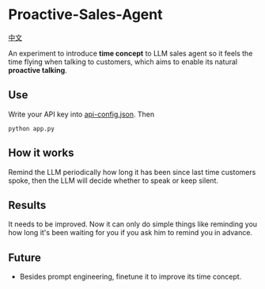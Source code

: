 # Proactive-Sales-Agent
[中文](README_ZH.md)

An experiment to introduce **time concept** to LLM sales agent so it feels the time flying when talking to customers, which aims to enable its natural **proactive talking**.

## Use
Write your API key into [api-config.json](models/api-config.json). Then
```
python app.py
```
## How it works
Remind the LLM periodically how long it has been since last time customers spoke, then the LLM will decide whether to speak or keep silent.
## Results
It needs to be improved. Now it can only do simple things like reminding you how long it's been waiting for you if you ask him to remind you in advance.
## Future
- Besides prompt engineering, finetune it to improve its time concept.
